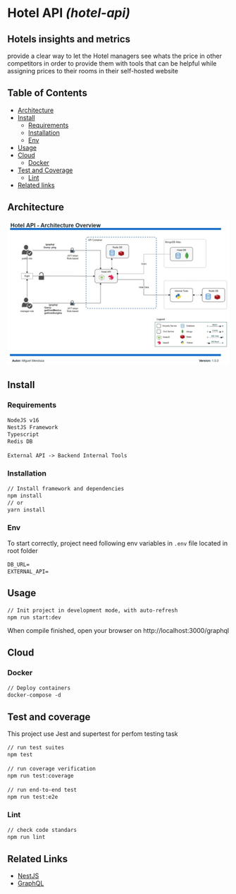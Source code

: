 # Hotel API _(hotel-api)_
## Hotels insights and metrics
 provide a clear way to let the Hotel managers see whats the price in other competitors in order to provide them with tools that can be helpful while assigning prices to their rooms in their self-hosted website

## Table of Contents
- [Architecture](#architecture)
- [Install](#install)
  - [Requirements](#requirements)
  - [Installation](#installation)
  - [Env](#env)
- [Usage](#usage)
- [Cloud](#cloud)
  - [Docker](#docker)
- [Test and Coverage](#test-and-coverage)
  - [Lint](#lint)
- [Related links](#related-links)

## Architecture
![Hotel Architecture](hotel-diagram.jpg)
## Install
### Requirements
```
NodeJS v16
NestJS Framework
Typescript
Redis DB

External API -> Backend Internal Tools
```
### Installation
```
// Install framework and dependencies
npm install
// or
yarn install
```
### Env
To start correctly, project need following env variables in `.env` file located in root folder
```
DB_URL=
EXTERNAL_API=
```
## Usage
```
// Init project in development mode, with auto-refresh
npm run start:dev
```
When compile finished, open your browser on http://localhost:3000/graphql

## Cloud
### Docker
```
// Deploy containers
docker-compose -d
```
## Test and coverage
This project use Jest and supertest for perfom testing task
```
// run test suites
npm test

// run coverage verification
npm run test:coverage

// run end-to-end test
npm run test:e2e
```
### Lint
```
// check code standars
npm run lint
```

## Related Links
- [NestJS](https://docs.nestjs.com/)
- [GraphQL](https://graphql.org/)
